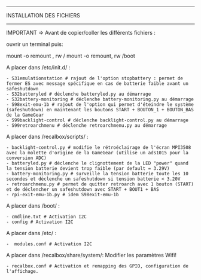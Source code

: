 **************************************************************
   INSTALLATION DES FICHIERS 
**************************************************************

IMPORTANT => Avant de copier/coller les différents fichiers : 

ouvrir un terminal puis:  

mount -o remount , rw /
mount -o remount, rw /boot

A placer dans /etc/init.d/ :

	- S31emulationstation # rajout de l'option stopbattery : permet de fermer ES avec message spécifique en cas de batterie faible avant un safeshutdown
	- S32batteryled # déclenche batteryled.py au démarrage
	- S32battery-monitoring # déclenche battery-monitoring.py au démarrage
	- S98exit-emu-1b # rajout de l'option qui permet d'éteindre le système (safeshutdown) en maintenant les boutons START + BOUTON_1 + BOUTON_BAS de la GameGear
	- S99backlight-control # déclenche backlight-control.py au démarrage
	- S99retroarchmenu # déclenche retroarchmenu.py au démarrage

A placer dans /recalbox/scripts/ :

	- backlight-control.py # modifie le rétroéclairage de l'écran MPI3508 avec la molette d'origine de la GameGear (utilise un ads1015 pour la conversion ADC)
	- batteryled.py # déclenche le clignottement de la LED "power" quand la tension batterie devient trop faible (par default = 3.29V)
	- battery-monitoring.py # surveille la tension batterie toute les 10 secondes et déclenche un safeshutdown si tension batterie < 3.20V
	- retroarchmenu.py # permet de quitter retroarch avec 1 bouton (START) et de déclencher un safeshutdown avec START + BOUT1 + BAS
	- rpi-exit-emu-1b.py # idem S98exit-emu-1b

A placer dans /boot/ :

	- cmdline.txt # Activation I2C
	- config # Activation I2C

A placer dans /etc/ :

	-  modules.conf # Activation I2C

A placer dans /recalbox/share/system/:
Modifier les paramètres Wifi!

	- recalbox.conf # Activation et remapping des GPIO, configuration de l'affichage.

